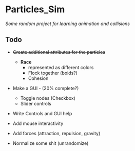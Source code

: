 # Particles_Sim
 *Some random project for learning animation and collisions*

## Todo
- ~~Create additional attributes for the particles~~
  - **Race**
    - represented as different colors
    - Flock together (boids?)
    - Cohesion

- Make a GUI - (20% complete?)
  - Toggle nodes (Checkbox)
  - Slider controls
- Write Controls and GUI help
- Add mouse interactivity
- Add forces (attraction, repulsion, gravity)
- Normalize some shit (unrandomize)

